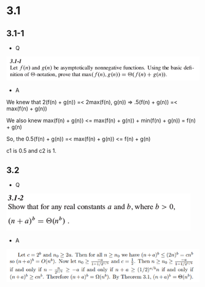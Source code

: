 # 3.1

## 3.1-1
* Q

![](https://github.com/KnewHow/FPAlgorithms/blob/master/problem-solution/chapter03-growthOfFunction/img/3.1-1-q.png?raw=true)
* A

We knew that 2(f(n) + g(n)) =< 2max(f(n), g(n)) => .5(f(n) + g(n)) =< max(f(n) + g(n))

We also knew max(f(n) + g(n)) <= max(f(n) + g(n)) + min(f(n) + g(n)) = f(n) + g(n)

So, the 0.5(f(n) + g(n)) =< max(f(n) + g(n)) <= f(n) + g(n)

c1 is 0.5 and c2 is 1.

## 3.2

* Q

![](https://github.com/KnewHow/FPAlgorithms/blob/master/problem-solution/chapter03-growthOfFunction/img/3.1-2-q.png?raw=true)

* A

![](https://github.com/KnewHow/FPAlgorithms/blob/master/problem-solution/chapter03-growthOfFunction/img/3.1-2-a.png?raw=true)
